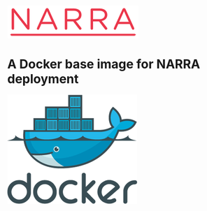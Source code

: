 ![narra logo](narra.png) 

A Docker base image for NARRA deployment
========================================

![docker logo](docker.png)
